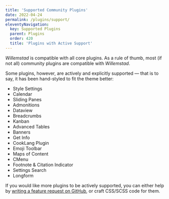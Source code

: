 ```yaml
---
title: 'Supported Community Plugins'
date: 2022-04-24
permalink: /plugins/support/
eleventyNavigation:
  key: Supported Plugins
  parent: Plugins
  order: 420
  title: 'Plugins with Active Support'
---
```


*Willemstad* is compatible with all core plugins. As a rule of thumb, most (if not all) community plugins are compatible with *Willemstad*.

Some plugins, however, are actively and explicitly supported — that is to say, it has been hand-styled to fit the theme better:

- Style Settings
- Calendar
- Sliding Panes
- Admonitions
- Dataview
- Breadcrumbs
- Kanban
- Advanced Tables
- Banners
- Get Info
- CookLang Plugin
- Emoji Toolbar
- Maps of Content
- CMenu
- Footnote & Citation Indicator
- Settings Search
- Longform

If you would like more plugins to be actively supported, you can either help by [writing a feature request on GitHub](https://github.com/tingmelvin/willemstad-x/issues), or craft CSS/SCSS code for them. 